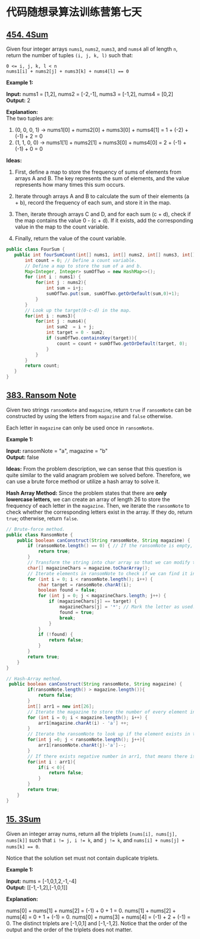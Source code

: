 # 代码随想录算法训练营第七天
## [454. 4Sum](https://leetcode.com/problems/4sum-ii/description/)

Given four integer arrays `nums1`, `nums2`, `nums3`, and `nums4` all of length `n`, return the number of tuples `(i, j, k, l)` such that:

`0 <= i, j, k, l < n`<br>
`nums1[i] + nums2[j] + nums3[k] + nums4[l] == 0`

**Example 1:**

**Input:** nums1 = [1,2], nums2 = [-2,-1], nums3 = [-1,2], nums4 = [0,2] <br>
**Output:** 2

**Explanation:** <br>
The two tuples are:

1. (0, 0, 0, 1) -> nums1[0] + nums2[0] + nums3[0] + nums4[1] = 1 + (-2) + (-1) + 2 = 0 
2. (1, 1, 0, 0) -> nums1[1] + nums2[1] + nums3[0] + nums4[0] = 2 + (-1) + (-1) + 0 = 0

**Ideas:** <br>
1. First, define a map to store the frequency of sums of elements from arrays A and B. The key represents the sum of elements, and the value represents how many times this sum occurs.

2. Iterate through arrays A and B to calculate the sum of their elements (a + b), record the frequency of each sum, and store it in the map.

3. Then, iterate through arrays C and D, and for each sum (c + d), check if the map contains the value 0 - (c + d). If it exists, add the corresponding value in the map to the count variable. 

4. Finally, return the value of the count variable.

```Java
public class FourSum {
   public int fourSumCount(int[] nums1, int[] nums2, int[] nums3, int[] nums4){
       int count = 0; // Define a count variable.
       // Define a map to store the sum of a and b.
       Map<Integer, Integer> sumOfTwo = new HashMap<>();
       for (int i : nums1) {
           for(int j : nums2){
               int sum = i+j;
               sumOfTwo.put(sum, sumOfTwo.getOrDefault(sum,0)+1);
           }
       }
       // Look up the target(0-c-d) in the map.
       for(int i : nums3){
           for(int j : nums4){
               int sum2  = i + j;
               int target = 0 - sum2;
               if (sumOfTwo.containsKey(target)){
                   count = count + sumOfTwo.getOrDefault(target, 0);
               }
           }
       }
       return count;
   }
}
```

## [383. Ransom Note](https://leetcode.com/problems/ransom-note/description/)

Given two strings `ransomNote` and `magazine`, return `true` if `ransomNote` can be constructed by using the letters from `magazine` and `false` otherwise.

Each letter in `magazine` can only be used once in `ransomNote`.

**Example 1:**

**Input:** ransomNote = "a", magazine = "b" <br>
**Output:** false

**Ideas:** From the problem description, we can sense that this question is quite similar to the valid anagram problem we solved before. Therefore, we can use a brute force method or utilize a hash array to solve it.

**Hash Array Method:** Since the problem states that there are **only lowercase letters**, we can create an array of length 26 to store the frequency of each letter in the `magazine`. Then, we iterate the `ransomNote` to check whether the corresponding letters exist in the array. If they do, return `true`; otherwise, return `false`.

```Java
// Brute-force method.
public class RansomNote {
    public boolean canConstruct(String ransomNote, String magazine) {
        if (ransomNote.length() == 0) { // If the ransomNote is empty, return true.
            return true;
        }
        // Transform the string into char array so that we can modify the elements in it.
        char[] magazineChars = magazine.toCharArray();
        // Iterate elements in ransomNote to check if we can find it in the magazine.
        for (int i = 0; i < ransomNote.length(); i++) {
            char target = ransomNote.charAt(i);
            boolean found = false;
            for (int j = 0; j < magazineChars.length; j++) {
                if (magazineChars[j] == target) {
                    magazineChars[j] = '*'; // Mark the letter as used.
                    found = true;
                    break;
                }
            }
            if (!found) {
                return false;
            }
        }
        return true;
    }
}

// Hash-Array method.
 public boolean canConstruct(String ransomNote, String magazine) {
        if(ransomNote.length() > magazine.length()){
            return false;
        }
        int[] arr1 = new int[26];
        // Iterate the magazine to store the number of every element in it.
        for (int i = 0; i < magazine.length(); i++) {
            arr1[magazine.charAt(i) - 'a'] ++;
        }
        // Iterate the ransomNote to look up if the element exists in the magazine.
        for(int j =0; j < ransomNote.length(); j++){
            arr1[ransomNote.charAt(j)-'a']--;
        }
        // If there exists negative number in arr1, that means there is element in ransomNote cannot find in magazine.
        for(int i : arr1){
            if(i < 0){
                return false;
            }
        }
        return true;
    }
}
```

## [15. 3Sum](https://leetcode.com/problems/3sum/description/)

Given an integer array nums, return all the triplets `[nums[i], nums[j], nums[k]]` such that `i != j, i != k`, and `j != k`, and `nums[i] + nums[j] + nums[k] == 0`.

Notice that the solution set must not contain duplicate triplets.

 

**Example 1:**

**Input:** nums = [-1,0,1,2,-1,-4]<br>
**Output:** [[-1,-1,2],[-1,0,1]]

**Explanation:**

nums[0] + nums[1] + nums[2] = (-1) + 0 + 1 = 0.
nums[1] + nums[2] + nums[4] = 0 + 1 + (-1) = 0.
nums[0] + nums[3] + nums[4] = (-1) + 2 + (-1) = 0.
The distinct triplets are [-1,0,1] and [-1,-1,2].
Notice that the order of the output and the order of the triplets does not matter.



























